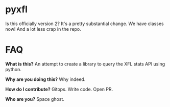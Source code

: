 # pyxfl

Is this officially version 2? It's a pretty substantial change. We have classes now! And a lot less crap in the repo.


# FAQ

**What is this?**
An attempt to create a library to query the XFL stats API using python. 

**Why are you doing this?**
Why indeed.

**How do I contribute?**
Gitops. Write code. Open PR. 

**Who are you?**
Space ghost.
